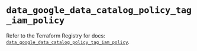 # `data_google_data_catalog_policy_tag_iam_policy`

Refer to the Terraform Registry for docs: [`data_google_data_catalog_policy_tag_iam_policy`](https://registry.terraform.io/providers/hashicorp/google-beta/6.1.0/docs/data-sources/google_data_catalog_policy_tag_iam_policy).
